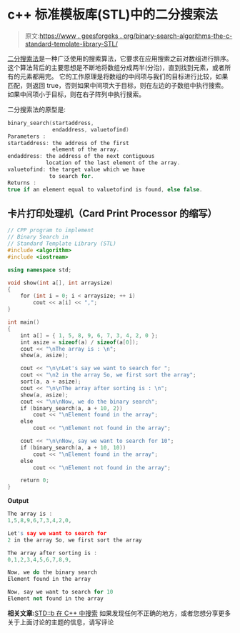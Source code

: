 # c++ 标准模板库(STL)中的二分搜索法

> 原文:[https://www . geesforgeks . org/binary-search-algorithms-the-c-standard-template-library-STL/](https://www.geeksforgeeks.org/binary-search-algorithms-the-c-standard-template-library-stl/)

[二分搜索法](https://www.geeksforgeeks.org/binary-search/)是一种广泛使用的搜索算法，它要求在应用搜索之前对数组进行排序。这个算法背后的主要思想是不断地将数组分成两半(分治)，直到找到元素，或者所有的元素都用完。
它的工作原理是将数组的中间项与我们的目标进行比较，如果匹配，则返回 true，否则如果中间项大于目标，则在左边的子数组中执行搜索。
如果中间项小于目标，则在右子阵列中执行搜索。

二分搜索法的原型是:

```cpp
binary_search(startaddress, 
              endaddress, valuetofind)
Parameters :
startaddress: the address of the first 
              element of the array.
endaddress: the address of the next contiguous 
            location of the last element of the array.
valuetofind: the target value which we have 
             to search for.
Returns :
true if an element equal to valuetofind is found, else false.
```

## 卡片打印处理机（Card Print Processor 的缩写）

```cpp
// CPP program to implement
// Binary Search in
// Standard Template Library (STL)
#include <algorithm>
#include <iostream>

using namespace std;

void show(int a[], int arraysize)
{
    for (int i = 0; i < arraysize; ++ i)
        cout << a[i] << ",";
}

int main()
{
    int a[] = { 1, 5, 8, 9, 6, 7, 3, 4, 2, 0 };
    int asize = sizeof(a) / sizeof(a[0]);
    cout << "\nThe array is : \n";
    show(a, asize);

    cout << "\n\nLet's say we want to search for ";
    cout << "\n2 in the array So, we first sort the array";
    sort(a, a + asize);
    cout << "\n\nThe array after sorting is : \n";
    show(a, asize);
    cout << "\n\nNow, we do the binary search";
    if (binary_search(a, a + 10, 2))
        cout << "\nElement found in the array";
    else
        cout << "\nElement not found in the array";

    cout << "\n\nNow, say we want to search for 10";
    if (binary_search(a, a + 10, 10))
        cout << "\nElement found in the array";
    else
        cout << "\nElement not found in the array";

    return 0;
}
```

**Output**

```cpp
The array is : 
1,5,8,9,6,7,3,4,2,0,

Let's say we want to search for 
2 in the array So, we first sort the array

The array after sorting is : 
0,1,2,3,4,5,6,7,8,9,

Now, we do the binary search
Element found in the array

Now, say we want to search for 10
Element not found in the array
```

**相关文章:**[STD::b 在 C++ 中搜索](https://www.geeksforgeeks.org/stdbsearch-in-cpp/)
如果发现任何不正确的地方，或者您想分享更多关于上面讨论的主题的信息，请写评论